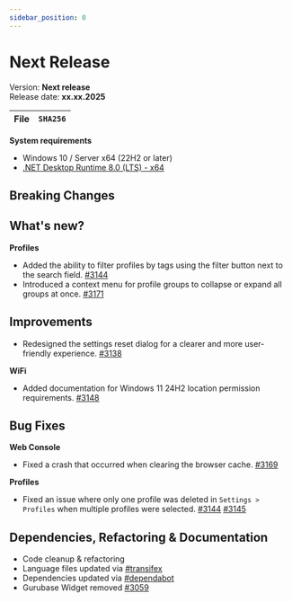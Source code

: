```yaml
---
sidebar_position: 0
---
```


# Next Release

Version: **Next release** <br />
Release date: **xx.xx.2025**

| File | `SHA256` |
| ---- | -------- |

**System requirements**

- Windows 10 / Server x64 (22H2 or later)
- [.NET Desktop Runtime 8.0 (LTS) - x64](https://dotnet.microsoft.com/en-us/download/dotnet/8.0/runtime)

## Breaking Changes

## What's new?

**Profiles**

- Added the ability to filter profiles by tags using the filter button next to the search field. [#3144](https://github.com/BornToBeRoot/NETworkManager/pull/3144)
- Introduced a context menu for profile groups to collapse or expand all groups at once. [#3171](https://github.com/BornToBeRoot/NETworkManager/pull/3171)

## Improvements

- Redesigned the settings reset dialog for a clearer and more user-friendly experience. [#3138](https://github.com/BornToBeRoot/NETworkManager/pull/3138)

**WiFi**

- Added documentation for Windows 11 24H2 location permission requirements. [#3148](https://github.com/BornToBeRoot/NETworkManager/pull/3148)

## Bug Fixes

**Web Console**

- Fixed a crash that occurred when clearing the browser cache. [#3169](https://github.com/BornToBeRoot/NETworkManager/pull/3169)

**Profiles**

- Fixed an issue where only one profile was deleted in `Settings > Profiles` when multiple profiles were selected. [#3144](https://github.com/BornToBeRoot/NETworkManager/pull/3144) [#3145](https://github.com/BornToBeRoot/NETworkManager/issues/3145)

## Dependencies, Refactoring & Documentation

- Code cleanup & refactoring
- Language files updated via [#transifex](https://github.com/BornToBeRoot/NETworkManager/pulls?q=author%3Aapp%2Ftransifex-integration)
- Dependencies updated via [#dependabot](https://github.com/BornToBeRoot/NETworkManager/pulls?q=author%3Aapp%2Fdependabot)
- Gurubase Widget removed [#3059](https://github.com/BornToBeRoot/NETworkManager/pull/3059)
